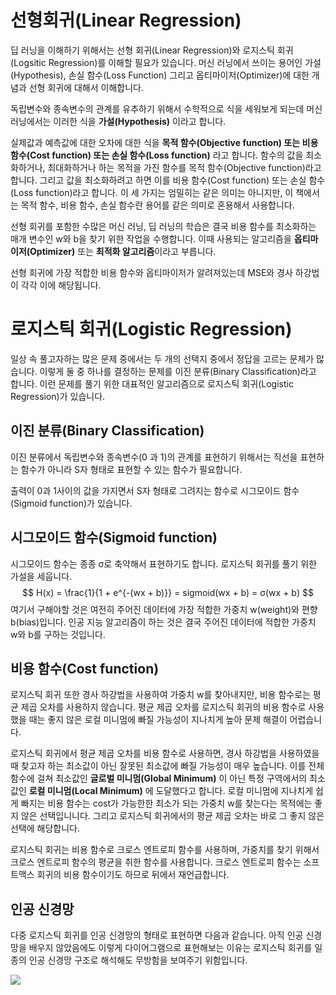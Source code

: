 # 선형회귀(Linear Regression)

딥 러닝을 이해하기 위해서는 선형 회귀(Linear Regression)와 로지스틱 회귀(Logsitic Regression)를 이해할 필요가 있습니다. 머신 러닝에서 쓰이는 용어인 가설(Hypothesis), 손실 함수(Loss Function) 그리고 옵티마이저(Optimizer)에 대한 개념과 선형 회귀에 대해서 이해합니다.

독립변수와 종속변수의 관계를 유추하기 위해서 수학적으로 식을 세워보게 되는데 머신 러닝에서는 이러한 식을 **가설(Hypothesis)** 이라고 합니다.

실제값과 예측값에 대한 오차에 대한 식을 **목적 함수(Objective function) 또는 비용 함수(Cost function) 또는 손실 함수(Loss function)** 라고 합니다. 함수의 값을 최소화하거나, 최대화하거나 하는 목적을 가진 함수를 목적 함수(Objective function)라고 합니다. 그리고 값을 최소화하려고 하면 이를 비용 함수(Cost function) 또는 손실 함수(Loss function)라고 합니다. 이 세 가지는 엄밀히는 같은 의미는 아니지만, 이 책에서는 목적 함수, 비용 함수, 손실 함수란 용어를 같은 의미로 혼용해서 사용합니다.

선형 회귀를 포함한 수많은 머신 러닝, 딥 러닝의 학습은 결국 비용 함수를 최소화하는 매개 변수인 w와 b을 찾기 위한 작업을 수행합니다. 이때 사용되는 알고리즘을 **옵티마이저(Optimizer)** 또는 **최적화 알고리즘**이라고 부릅니다.

선형 회귀에 가장 적합한 비용 함수와 옵티마이저가 알려져있는데 MSE와 경사 하강법이 각각 이에 해당됩니다.



# 로지스틱 회귀(Logistic Regression)

일상 속 풀고자하는 많은 문제 중에서는 두 개의 선택지 중에서 정답을 고르는 문제가 많습니다. 이렇게 둘 중 하나를 결정하는 문제를 이진 분류(Binary Classification)라고 합니다. 이런 문제를 풀기 위한 대표적인 알고리즘으로 로지스틱 회귀(Logistic Regression)가 있습니다.

## 이진 분류(Binary Classification)

이진 분류에서 독립변수와 종속변수(0 과 1)의 관계를 표현하기 위해서는 직선을 표현하는 함수가 아니라 S자 형태로 표현할 수 있는 함수가 필요합니다.

출력이 0과 1사이의 값을 가지면서 S자 형태로 그려지는 함수로 시그모이드 함수(Sigmoid function)가 있습니다.

## 시그모이드 함수(Sigmoid function)

시그모이드 함수는 종종 σ로 축약해서 표현하기도 합니다. 로지스틱 회귀를 풀기 위한 가설을 세웁니다.
$$
H(x) = \frac{1}{1 + e^{-(wx + b)}} = sigmoid(wx + b) = σ(wx + b)
$$
여기서 구해야할 것은 여전히 주어진 데이터에 가장 적합한 가중치 w(weight)와 편향 b(bias)입니다. 인공 지능 알고리즘이 하는 것은 결국 주어진 데이터에 적합한 가중치 w와 b를 구하는 것입니다.

## 비용 함수(Cost function)

로지스틱 회귀 또한 경사 하강법을 사용하여 가중치 w를 찾아내지만, 비용 함수로는 평균 제곱 오차를 사용하지 않습니다. 평균 제곱 오차를 로지스틱 회귀의 비용 함수로 사용했을 때는 좋지 않은 로컬 미니멈에 빠질 가능성이 지나치게 높아 문제 해결이 어렵습니다.

로지스틱 회귀에서 평균 제곱 오차를 비용 함수로 사용하면, 경사 하강법을 사용하였을때 찾고자 하는 최소값이 아닌 잘못된 최소값에 빠질 가능성이 매우 높습니다. 이를 전체 함수에 걸쳐 최소값인 **글로벌 미니멈(Global Minimum)** 이 아닌 특정 구역에서의 최소값인 **로컬 미니멈(Local Minimum)** 에 도달했다고 합니다. 로컬 미니멈에 지나치게 쉽게 빠지는 비용 함수는 cost가 가능한한 최소가 되는 가중치 w를 찾는다는 목적에는 좋지 않은 선택입니니다. 그리고 로지스틱 회귀에서의 평균 제곱 오차는 바로 그 좋지 않은 선택에 해당합니다.

로지스틱 회귀는 비용 함수로 크로스 엔트로피 함수를 사용하며, 가중치를 찾기 위해서 크로스 엔트로피 함수의 평균을 취한 함수를 사용합니다. 크로스 엔트로피 함수는 소프트맥스 회귀의 비용 함수이기도 하므로 뒤에서 재언급합니다.

## 인공 신경망

다중 로지스틱 회귀를 인공 신경망의 형태로 표현하면 다음과 같습니다. 아직 인공 신경망을 배우지 않았음에도 이렇게 다이어그램으로 표현해보는 이유는 로지스틱 회귀를 일종의 인공 신경망 구조로 해석해도 무방함을 보여주기 위함입니다.

![](https://wikidocs.net/images/page/35821/perceptron.JPG)
